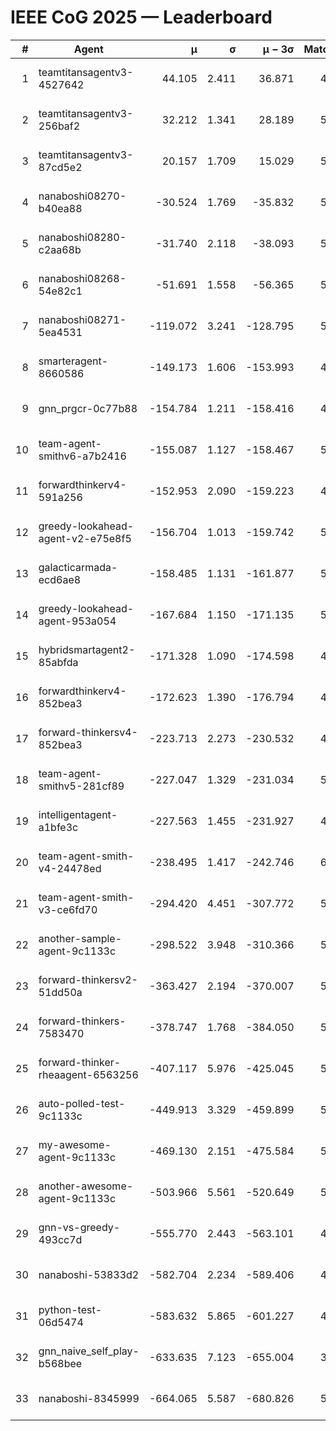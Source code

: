 # IEEE CoG 2025 — Leaderboard

| # | Agent | μ | σ | μ − 3σ | Matches | Updated |
|---:|---|---:|---:|---:|---:|---|
| 1 | teamtitansagentv3-4527642 | 44.105 | 2.411 | 36.871 | 4936 | 2025-09-02 16:06 |
| 2 | teamtitansagentv3-256baf2 | 32.212 | 1.341 | 28.189 | 5394 | 2025-09-02 16:06 |
| 3 | teamtitansagentv3-87cd5e2 | 20.157 | 1.709 | 15.029 | 5398 | 2025-09-02 16:06 |
| 4 | nanaboshi08270-b40ea88 | -30.524 | 1.769 | -35.832 | 5660 | 2025-09-02 16:06 |
| 5 | nanaboshi08280-c2aa68b | -31.740 | 2.118 | -38.093 | 5700 | 2025-09-02 16:06 |
| 6 | nanaboshi08268-54e82c1 | -51.691 | 1.558 | -56.365 | 5640 | 2025-09-02 16:06 |
| 7 | nanaboshi08271-5ea4531 | -119.072 | 3.241 | -128.795 | 5480 | 2025-09-02 16:06 |
| 8 | smarteragent-8660586 | -149.173 | 1.606 | -153.993 | 4346 | 2025-09-02 16:06 |
| 9 | gnn_prgcr-0c77b88 | -154.784 | 1.211 | -158.416 | 4260 | 2025-09-02 16:06 |
| 10 | team-agent-smithv6-a7b2416 | -155.087 | 1.127 | -158.467 | 5700 | 2025-09-02 16:06 |
| 11 | forwardthinkerv4-591a256 | -152.953 | 2.090 | -159.223 | 4457 | 2025-09-02 16:06 |
| 12 | greedy-lookahead-agent-v2-e75e8f5 | -156.704 | 1.013 | -159.742 | 5556 | 2025-09-02 16:06 |
| 13 | galacticarmada-ecd6ae8 | -158.485 | 1.131 | -161.877 | 5240 | 2025-09-02 16:06 |
| 14 | greedy-lookahead-agent-953a054 | -167.684 | 1.150 | -171.135 | 5696 | 2025-09-02 16:06 |
| 15 | hybridsmartagent2-85abfda | -171.328 | 1.090 | -174.598 | 4703 | 2025-09-02 16:06 |
| 16 | forwardthinkerv4-852bea3 | -172.623 | 1.390 | -176.794 | 4172 | 2025-09-02 16:06 |
| 17 | forward-thinkersv4-852bea3 | -223.713 | 2.273 | -230.532 | 4693 | 2025-09-02 16:06 |
| 18 | team-agent-smithv5-281cf89 | -227.047 | 1.329 | -231.034 | 5560 | 2025-09-02 16:06 |
| 19 | intelligentagent-a1bfe3c | -227.563 | 1.455 | -231.927 | 4787 | 2025-09-02 16:06 |
| 20 | team-agent-smith-v4-24478ed | -238.495 | 1.417 | -242.746 | 6000 | 2025-09-02 16:06 |
| 21 | team-agent-smith-v3-ce6fd70 | -294.420 | 4.451 | -307.772 | 5440 | 2025-09-02 16:06 |
| 22 | another-sample-agent-9c1133c | -298.522 | 3.948 | -310.366 | 5540 | 2025-09-02 16:06 |
| 23 | forward-thinkersv2-51dd50a | -363.427 | 2.194 | -370.007 | 5167 | 2025-09-02 16:06 |
| 24 | forward-thinkers-7583470 | -378.747 | 1.768 | -384.050 | 5479 | 2025-09-02 16:06 |
| 25 | forward-thinker-rheaagent-6563256 | -407.117 | 5.976 | -425.045 | 5808 | 2025-09-02 16:06 |
| 26 | auto-polled-test-9c1133c | -449.913 | 3.329 | -459.899 | 5220 | 2025-09-02 16:06 |
| 27 | my-awesome-agent-9c1133c | -469.130 | 2.151 | -475.584 | 5400 | 2025-09-02 16:06 |
| 28 | another-awesome-agent-9c1133c | -503.966 | 5.561 | -520.649 | 5500 | 2025-09-02 16:06 |
| 29 | gnn-vs-greedy-493cc7d | -555.770 | 2.443 | -563.101 | 4620 | 2025-09-02 16:06 |
| 30 | nanaboshi-53833d2 | -582.704 | 2.234 | -589.406 | 4640 | 2025-09-02 16:06 |
| 31 | python-test-06d5474 | -583.632 | 5.865 | -601.227 | 4100 | 2025-09-02 16:06 |
| 32 | gnn_naive_self_play-b568bee | -633.635 | 7.123 | -655.004 | 3920 | 2025-09-02 16:06 |
| 33 | nanaboshi-8345999 | -664.065 | 5.587 | -680.826 | 5060 | 2025-09-02 16:06 |
